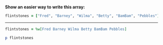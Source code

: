 **Show an easier way to write this array:**
```ruby
flintstones = ["Fred", "Barney", "Wilma", "Betty", "BamBam", "Pebbles"]
```
***
```ruby
flintstones = %w[Fred Barney Wilma Betty BamBam Pebbles]

p flintstones
```